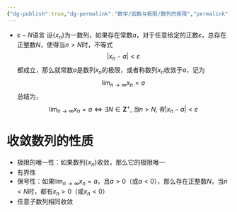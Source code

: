 ```yaml
---
{"dg-publish":true,"dg-permalink":"数学/函数与极限/数列的极限","permalink":"/数学/函数与极限/数列的极限/","dgHomeLink":true,"dgPassFrontmatter":false}
---
```



- $\varepsilon-N$语言
	设$\{ x_n \}$为一数列，如果存在常数$a$，对于任意给定的正数$\varepsilon$，总存在正整数$N$，使得当$n>N$时，不等式
	$$|x_n-a|<\varepsilon$$
	都成立，那么就常数$a$是数列${x_n}$的极限，或者称数列${x_n}$收敛于$a$，记为
	$$\lim_{n\rightarrow\infty}x_n=a$$
	总结为，
	$$\lim_{n\rightarrow\infty}x_n=a \Leftrightarrow \exists N \in \mathbf{Z}^+, 当n>N, 有|x_n-a|<\varepsilon$$

# 收敛数列的性质
- 极限的唯一性：如果数列$\{x_n\}$收敛，那么它的极限唯一
- 有界性
- 保号性：如果$\lim_{n\rightarrow\infty}x_n=a$，且$a>0$（或$a<0$），那么存在正整数$N$，当$n<N$时，都有$x_n>0$（或$x_n<0$）
- 任意子数列相同收敛
